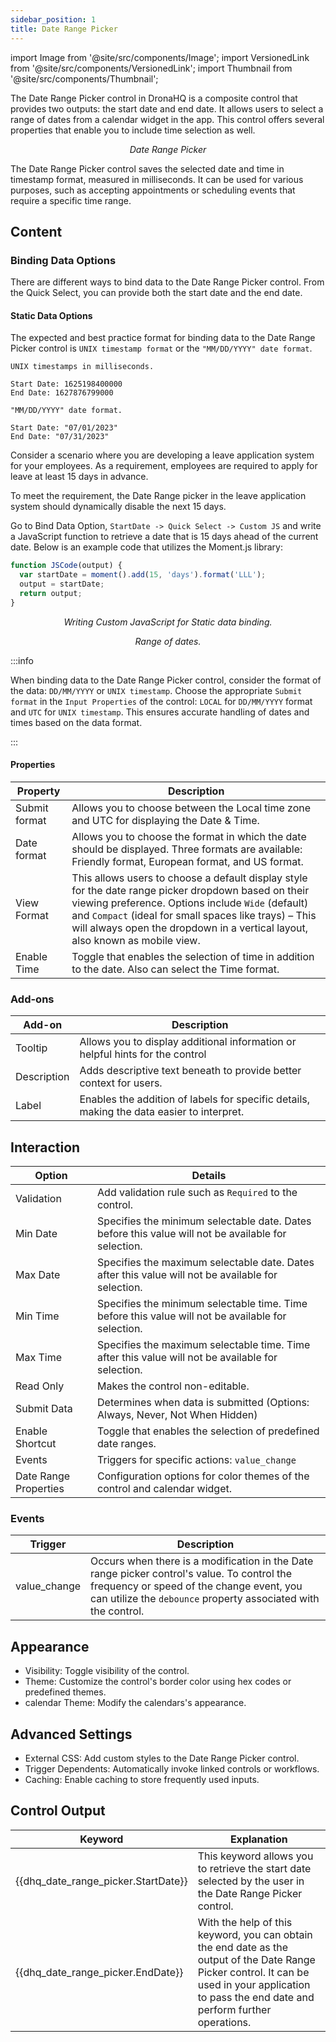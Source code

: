 ```yaml
---
sidebar_position: 1
title: Date Range Picker
---
```


import Image from '@site/src/components/Image';
import VersionedLink from '@site/src/components/VersionedLink';
import Thumbnail from '@site/src/components/Thumbnail';

The Date Range Picker control in DronaHQ is a composite control that provides two outputs: the start date and end date.
It allows users to select a range of dates from a calendar widget in the app. This control offers several properties
that enable you to include time selection as well.

<figure>
  <Thumbnail src="/img/reference/controls/date-range-picker/preview.jpeg" alt="Date Range Picker" />
  <figcaption align = "center"><i>Date Range Picker</i></figcaption>
</figure>

The Date Range Picker control saves the selected date and time in timestamp format, measured in milliseconds. It can be
used for various purposes, such as accepting appointments or scheduling events that require a specific time range.

## Content
### Binding Data Options

There are different ways to bind data to the Date Range Picker control. From the Quick Select, you can provide both the
start date and the end date.

#### Static Data Options

The expected and best practice format for binding data to the Date Range Picker control is `UNIX timestamp format` or
the `"MM/DD/YYYY" date format`.

```
UNIX timestamps in milliseconds.

Start Date: 1625198400000
End Date: 1627876799000

```

```
"MM/DD/YYYY" date format.

Start Date: "07/01/2023"
End Date: "07/31/2023"

```

Consider a scenario where you are developing a leave application system for your employees. As a requirement, employees
are required to apply for leave at least 15 days in advance.

To meet the requirement, the Date Range picker in the leave application system should dynamically disable the next 15
days.

Go to Bind Data Option, `StartDate -> Quick Select -> Custom JS` and write a JavaScript function to retrieve a date that
is 15 days ahead of the current date. Below is an example code that utilizes the Moment.js library:

```js
function JSCode(output) {
  var startDate = moment().add(15, 'days').format('LLL');
  output = startDate;
  return output;
}
```

<figure>
  <Thumbnail src="/img/reference/controls/date-range-picker/customjs.jpg" alt="Date Range Picker" />
  <figcaption align = "center"><i>Writing Custom JavaScript for Static data binding.</i></figcaption>
</figure>

<figure>
  <Thumbnail src="/img/reference/controls/date-range-picker/example.jpeg" alt="Date Range Picker" />
  <figcaption align = "center"><i>Range of dates.</i></figcaption>
</figure>

:::info

When binding data to the Date Range Picker control, consider the format of the data: `DD/MM/YYYY` or `UNIX timestamp`.
Choose the appropriate `Submit format` in the `Input Properties` of the control: `LOCAL` for `DD/MM/YYYY` format and
`UTC` for `UNIX timestamp`. This ensures accurate handling of dates and times based on the data format.

:::


<figure>
  <Thumbnail src="/img/reference/controls/date-range-picker/content.png" alt="Date Range Picker" />
</figure>

#### Properties

| Property              | Description                                                                                                                                          |
| --------------------- | ---------------------------------------------------------------------------------------------------------------------------------------------------- |
| Submit format         | Allows you to choose between the Local time zone and UTC for displaying the Date & Time.                                                             |
| Date format           | Allows you to choose the format in which the date should be displayed. Three formats are available: Friendly format, European format, and US format. |
| View Format |  This allows users to choose a default display style for the date range picker dropdown based on their viewing preference. Options include `Wide` (default) and `Compact` (ideal for small spaces like trays) – This will always open the dropdown in a vertical layout, also known as mobile view.|
| Enable Time           | Toggle that enables the selection of time in addition to the date.         Also  can select the Time format.                                                                      |


### Add-ons

| Add-on                         | Description                                                                                                                                                                   |
|--------------------------------|-------------------------------------------------------------------------------------------------------------------------------------------------------------------------------|
| Tooltip                    | Allows you to display additional information or helpful hints for the control                                            |
| Description                | Adds descriptive text beneath to provide better context for users.                                                                                      |
| Label                      | Enables the addition of labels for specific details, making the data easier to interpret.                                                                             |


## Interaction

<figure>
  <Thumbnail src="/img/reference/controls/date-range-picker/interaction.png" alt="Date Range Picker" />
</figure>

| Option            | Details                                                                                 |
|-----------------------|---------------------------------------------------------------------------------------------|
| Validation        | Add validation rule such as `Required` to the control.                                                       |
| Min Date              | Specifies the minimum selectable date. Dates before this value will not be available for selection.                                                  |
| Max Date              | Specifies the maximum selectable date. Dates after this value will not be available for selection.                                                   |
| Min Time              | Specifies the minimum selectable time. Time before this value will not be available for selection.                                                   |
| Max Time              | Specifies the maximum selectable time. Time after this value will not be available for selection.                                                    |
| Read Only         | Makes the control non-editable.                                                            |
| Submit Data       | Determines when data is submitted (Options: Always, Never, Not When Hidden)              |
| Enable Shortcut       | Toggle that enables the selection of predefined date ranges.                                                                                         |
| Events            | Triggers for specific actions: `value_change` |
| Date Range Properties | Configuration options for color themes of the control and calendar widget.                                                                           |

### Events

| Trigger      | Description                                                                                                                                                                                       |
| ------------ | ------------------------------------------------------------------------------------------------------------------------------------------------------------------------------------------------- |
| value_change | Occurs when there is a modification in the Date range picker control's value. To control the frequency or speed of the change event, you can utilize the `debounce` property associated with the control. |


<figure>
  <Thumbnail src="/img/reference/controls/date-range-picker/appearance.png" alt="Date Range Picker" />
</figure>

## Appearance

- Visibility: Toggle visibility of the control.
- Theme: Customize the control's border color using hex codes or predefined themes.
- calendar Theme: Modify the calendars's appearance.

## Advanced Settings

- External CSS: Add custom styles to the Date Range Picker control.
- Trigger Dependents: Automatically invoke linked controls or workflows.
- Caching: Enable caching to store frequently used inputs.

## Control Output

| Keyword                             | Explanation                                                                                                                                                                                        |
| ----------------------------------- | -------------------------------------------------------------------------------------------------------------------------------------------------------------------------------------------------- |
| {{dhq_date_range_picker.StartDate}} | This keyword allows you to retrieve the start date selected by the user in the Date Range Picker control.                                                                                          |
| {{dhq_date_range_picker.EndDate}}   | With the help of this keyword, you can obtain the end date as the output of the Date Range Picker control. It can be used in your application to pass the end date and perform further operations. |


